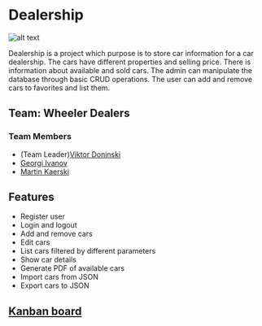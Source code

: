# Dealership
![alt text](https://di-uploads-pod1.s3.amazonaws.com/depaulachevy/uploads/2016/10/Car-Dealerships.jpg)

Dealership is a project which purpose is to store car information for a car dealership. The cars have different properties and selling price.
There is information about available and sold cars. The admin can manipulate the database through basic CRUD operations. The user can add and remove cars to favorites and list them.

## Team: Wheeler Dealers
### Team Members
* (Team Leader)[Viktor Doninski](https://gitlab.com/vicktor)
* [Georgi Ivanov](https://gitlab.com/ivanovg94)
* [Martin Kaerski](https://gitlab.com/MartinKaerski)

## Features
* Register user
* Login and logout
* Add and remove cars
* Edit cars
* List cars filtered by different parameters
* Show car details
* Generate PDF of available cars
* Import cars from JSON
* Export cars to JSON

## [Kanban board](https://trello.com/b/1BDyADpf/team7)

